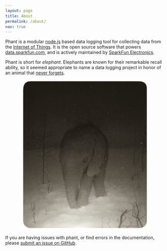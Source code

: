 ```yaml
---
layout: page
title: About
permalink: /about/
nav: true
---
```


Phant is a modular [node.js](http://nodejs.org) based data logging tool for collecting data from
the [Internet of Things](http://en.wikipedia.org/wiki/Internet_of_Things).  It is the open source software that powers
[data.sparkfun.com](http://data.sparkfun.com), and is actively maintained by [SparkFun Electronics](https://sparkfun.com).


Phant is short for *elephant*.  Elephants are known for their remarkable recall ability,
so it seemed appropriate to name a data logging project in honor of an animal that [never forgets](http://www.scientificamerican.com/article/elephants-never-forget/).

<div style="text-align: center;">
  <a href="http://ryansalge.tumblr.com/post/39822657759/ryan-salge">
    <img src="/img/ryansalge_phant.jpg" width="400px">
  </a>
</div>


If you are having issues with phant, or find errors in the documentation, please
[submit an issue on GitHub](https://github.com/sparkfun/phant/issues).
